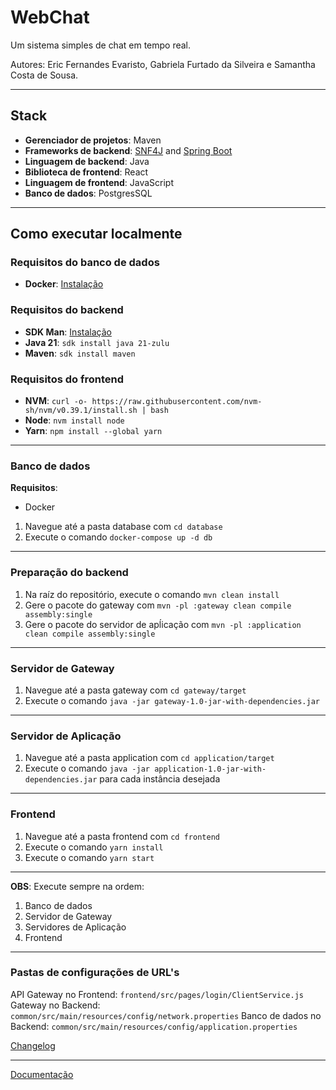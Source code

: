 # WebChat

Um sistema simples de chat em tempo real.

Autores: Eric Fernandes Evaristo, Gabriela Furtado da Silveira e Samantha Costa de Sousa.

---

## Stack

* **Gerenciador de projetos**: Maven
* **Frameworks de backend**: [SNF4J](https://github.com/snf4j/snf4j) and [Spring Boot](https://spring.io/projects/spring-boot)
* **Linguagem de backend**: Java
* **Biblioteca de frontend**: React
* **Linguagem de frontend**: JavaScript
* **Banco de dados**: PostgresSQL

---

## Como executar localmente

### Requisitos do banco de dados

* **Docker**: [Instalação](https://docs.docker.com/engine/install/)

### Requisitos do backend

* **SDK Man**: [Instalação](https://sdkman.io/install)
* **Java 21**: `sdk install java 21-zulu`
* **Maven**: `sdk install maven`

### Requisitos do frontend

* **NVM**: `curl -o- https://raw.githubusercontent.com/nvm-sh/nvm/v0.39.1/install.sh | bash`
* **Node**: `nvm install node`
* **Yarn**: `npm install --global yarn`

---

### Banco de dados

**Requisitos**:

* Docker

1. Navegue até a pasta database com `cd database`
2. Execute o comando `docker-compose up -d db`

---

### Preparação do backend

1. Na raíz do repositório, execute o comando `mvn clean install`
2. Gere o pacote do gateway com `mvn -pl :gateway clean compile assembly:single`
3. Gere o pacote do servidor de apĺicação com `mvn -pl :application clean compile assembly:single`

---

### Servidor de Gateway

1. Navegue até a pasta gateway com `cd gateway/target`
2. Execute o comando `java -jar gateway-1.0-jar-with-dependencies.jar`

---

### Servidor de Aplicação

1. Navegue até a pasta application com `cd application/target`
2. Execute o comando `java -jar application-1.0-jar-with-dependencies.jar` para cada instância desejada

---

### Frontend

1. Navegue até a pasta frontend com `cd frontend`
2. Execute o comando `yarn install`
3. Execute o comando `yarn start`

---

**OBS**: Execute sempre na ordem:

1. Banco de dados
2. Servidor de Gateway
3. Servidores de Aplicação
4. Frontend

---

### Pastas de configurações de URL's

API Gateway no Frontend: `frontend/src/pages/login/ClientService.js`
Gateway no Backend: `common/src/main/resources/config/network.properties`
Banco de dados no Backend: `common/src/main/resources/config/application.properties`

[Changelog](Changelog.md)

---

[Documentação](Documentation.md)

